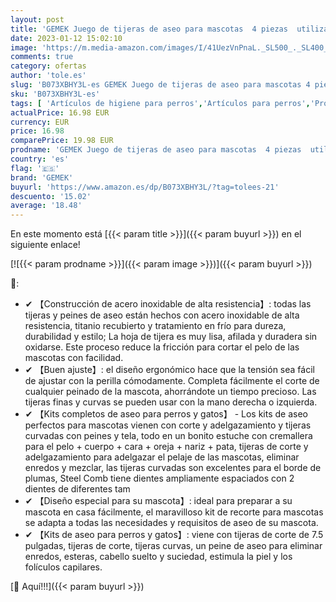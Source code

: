```yaml
---
layout: post
title: 'GEMEK Juego de tijeras de aseo para mascotas  4 piezas  utilizado para perros  gatos y más mascotas: con tijeras de corte de 7 5 pulgadas  cizalla fina  tijeras curvas  peine de aseo'
date: 2023-01-12 15:02:10
image: 'https://m.media-amazon.com/images/I/41UezVnPnaL._SL500_._SL400_.jpg'
comments: true
category: ofertas
author: 'tole.es'
slug: 'B073XBHY3L-es GEMEK Juego de tijeras de aseo para mascotas 4 piezas...'
sku: 'B073XBHY3L-es'
tags: [ 'Artículos de higiene para perros','Artículos para perros','Productos para mascotas','Tijeras para perros','gemek','tijeras','🇪🇸', ]
actualPrice: 16.98 EUR
currency: EUR
price: 16.98
comparePrice: 19.98 EUR
prodname: 'GEMEK Juego de tijeras de aseo para mascotas  4 piezas  utilizado para perros  gatos y más mascotas: con tijeras de corte de 7 5 pulgadas  cizalla fina  tijeras curvas  peine de aseo'
country: 'es'
flag: '🇪🇸'
brand: 'GEMEK'
buyurl: 'https://www.amazon.es/dp/B073XBHY3L/?tag=tolees-21'
descuento: '15.02'
average: '18.48'
---
```


En este momento está [{{< param title >}}]({{< param buyurl >}}) en el siguiente enlace!

[![{{< param prodname >}}]({{< param image >}})]({{< param buyurl >}})

🔎:

- ✔ 【Construcción de acero inoxidable de alta resistencia】: todas las tijeras y peines de aseo están hechos con acero inoxidable de alta resistencia, titanio recubierto y tratamiento en frío para dureza, durabilidad y estilo; La hoja de tijera es muy lisa, afilada y duradera sin oxidarse. Este proceso reduce la fricción para cortar el pelo de las mascotas con facilidad.
- ✔ 【Buen ajuste】: el diseño ergonómico hace que la tensión sea fácil de ajustar con la perilla cómodamente. Completa fácilmente el corte de cualquier peinado de la mascota, ahorrándote un tiempo precioso. Las tijeras finas y curvas se pueden usar con la mano derecha o izquierda.
- ✔ 【Kits completos de aseo para perros y gatos】 - Los kits de aseo perfectos para mascotas vienen con corte y adelgazamiento y tijeras curvadas con peines y tela, todo en un bonito estuche con cremallera para el pelo + cuerpo + cara + oreja + nariz + pata, tijeras de corte y adelgazamiento para adelgazar el pelaje de las mascotas, eliminar enredos y mezclar, las tijeras curvadas son excelentes para el borde de plumas, Steel Comb tiene dientes ampliamente espaciados con 2 dientes de diferentes tam
- ✔ 【Diseño especial para su mascota】: ideal para preparar a su mascota en casa fácilmente, el maravilloso kit de recorte para mascotas se adapta a todas las necesidades y requisitos de aseo de su mascota.
- ✔ 【Kits de aseo para perros y gatos】: viene con tijeras de corte de 7.5 pulgadas, tijeras de corte, tijeras curvas, un peine de aseo para eliminar enredos, esteras, cabello suelto y suciedad, estimula la piel y los folículos capilares.

[🛒 Aquí!!!]({{< param buyurl >}})

